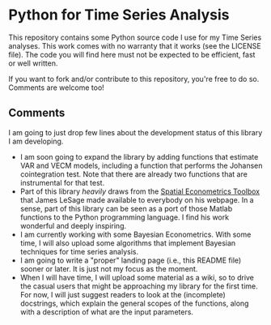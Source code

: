 # Python for Time Series Analysis

This repository contains some Python source code I use for my Time Series analyses.
This work comes with no warranty that it works (see the LICENSE file).
The code you will find here must not be expected to be efficient, fast or well written.

If you want to fork and/or contribute to this repository, you're free to do so.
Comments are welcome too!


## Comments

I am going to just drop few lines about the development status of this library I am developing.

* I am soon going to expand the library by adding functions that estimate VAR and VECM models, including a function that performs the Johansen cointegration test.
  Note that there are already two functions that are instrumental for that test.
* Part of this library *heavily* draws from the [Spatial Econometrics Toolbox](http://www.spatial-econometrics.com/) that James LeSage made available to everybody on his webpage.
  In a sense, part of this library can be seen as a port of those Matlab functions to the Python programming language.
  I find his work wonderful and deeply inspiring.
* I am currently working with some Bayesian Econometrics.
  With some time, I will also upload some algorithms that implement Bayesian techniques for time series analysis.
* I am going to write a "proper" landing page (i.e., this README file) sooner or later.
  It is just not my focus as the moment.
* When I will have time, I will upload some material as a wiki, so to drive the casual users that might be approaching my library for the first time.
  For now, I will just suggest readers to look at the (incomplete) docstrings, which explain the general scopes of the functions, along with a description of what are the input parameters.
